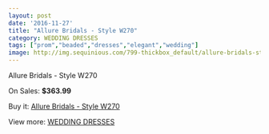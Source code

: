 ```yaml
---
layout: post
date: '2016-11-27'
title: "Allure Bridals - Style W270"
category: WEDDING DRESSES
tags: ["prom","beaded","dresses","elegant","wedding"]
image: http://img.sequinious.com/799-thickbox_default/allure-bridals-style-w270.jpg
---
```

Allure Bridals - Style W270

On Sales: **$363.99**
<a href="https://www.sequinious.com/wedding-dresses/281-allure-bridals-style-w270.html"><amp-img layout="responsive" width="600" height="600" src="//img.sequinious.com/799-thickbox_default/allure-bridals-style-w270.jpg" alt="Allure Bridals - Style W270 0" /></a>
<a href="https://www.sequinious.com/wedding-dresses/281-allure-bridals-style-w270.html"><amp-img layout="responsive" width="600" height="600" src="//img.sequinious.com/800-thickbox_default/allure-bridals-style-w270.jpg" alt="Allure Bridals - Style W270 1" /></a>

Buy it: [Allure Bridals - Style W270](https://www.sequinious.com/wedding-dresses/281-allure-bridals-style-w270.html "Allure Bridals - Style W270")

View more: [WEDDING DRESSES](https://www.sequinious.com/2-wedding-dresses "WEDDING DRESSES")